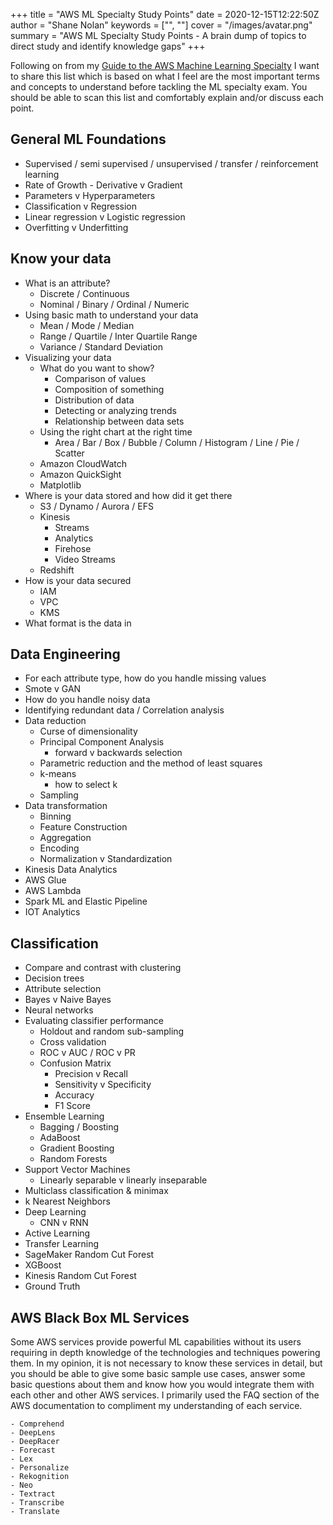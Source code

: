 +++
title = "AWS ML Specialty Study Points"
date = 2020-12-15T12:22:50Z
author = "Shane Nolan"
keywords = ["", ""]
cover = "/images/avatar.png"
summary = "AWS ML Specialty Study Points - A brain dump of topics to direct study and identify knowledge gaps"
+++

Following on from my [Guide to the AWS Machine Learning Specialty](/post/aws-ml-exam-guide) I want to share this list which is based on what I feel are the most important terms and concepts to understand before tackling the ML specialty exam. You should be able to scan this list and comfortably explain and/or discuss each point.

## General ML Foundations
 - Supervised / semi supervised / unsupervised / transfer /  reinforcement learning
 - Rate of Growth - Derivative v Gradient
 - Parameters v Hyperparameters
 - Classification v Regression
 - Linear regression v Logistic regression
 - Overfitting v Underfitting

## Know your data
 - What is an attribute?
    - Discrete / Continuous
    - Nominal / Binary / Ordinal / Numeric
 - Using basic math to understand your data
    - Mean / Mode / Median
    - Range / Quartile / Inter Quartile Range
    - Variance / Standard Deviation
 - Visualizing your data
    - What do you want to show?
        - Comparison of values
        - Composition of something
        - Distribution of data
        - Detecting or analyzing trends
        - Relationship between data sets
    - Using the right chart at the right time
        - Area / Bar / Box / Bubble / Column / Histogram / Line / Pie / Scatter
    - Amazon CloudWatch
    - Amazon QuickSight
    - Matplotlib
 - Where is your data stored and how did it get there
    - S3 / Dynamo / Aurora / EFS
    - Kinesis 
        - Streams
        - Analytics
        - Firehose
        - Video Streams
    - Redshift
 - How is your data secured
    - IAM
    - VPC
    - KMS
 - What format is the data in

## Data Engineering 
 - For each attribute type, how do you handle missing values
 - Smote v GAN
 - How do you handle noisy data
 - Identifying redundant data / Correlation analysis
 - Data reduction
    - Curse of dimensionality
    - Principal Component Analysis
        - forward v backwards selection
    - Parametric reduction and the method of least squares
    - k-means
        - how to select k
    - Sampling
 - Data transformation
    - Binning
    - Feature Construction
    - Aggregation
    - Encoding
    - Normalization v Standardization
 - Kinesis Data Analytics
 - AWS Glue
 - AWS Lambda
 - Spark ML and Elastic Pipeline
 - IOT Analytics

## Classification
 - Compare and contrast with clustering
 - Decision trees
 - Attribute selection
 - Bayes v Naive Bayes
 - Neural networks
 - Evaluating classifier performance
    - Holdout and random sub-sampling
    - Cross validation
    - ROC v AUC / ROC v PR
    - Confusion Matrix
        - Precision v Recall
        - Sensitivity v Specificity
        - Accuracy
        - F1 Score
 - Ensemble Learning
    - Bagging / Boosting
    - AdaBoost
    - Gradient Boosting
    - Random Forests
 - Support Vector Machines
    - Linearly separable v linearly inseparable
 - Multiclass classification & minimax
 - k Nearest Neighbors
 - Deep Learning
    - CNN v RNN
 - Active Learning
 - Transfer Learning
 - SageMaker Random Cut Forest
 - XGBoost
 - Kinesis Random Cut Forest
 - Ground Truth

## AWS Black Box ML Services
Some AWS services provide powerful ML capabilities without its users requiring in depth knowledge of the technologies and techniques powering them. In my opinion, it is not necessary to know these services in detail, but you should be able to give some basic sample use cases, answer some basic questions about them and know how you would integrate them with each other and other AWS services. I primarily used the FAQ section of the AWS documentation to compliment my understanding of each service.

    - Comprehend 
    - DeepLens 
    - DeepRacer
    - Forecast 
    - Lex 
    - Personalize 
    - Rekognition 
    - Neo 
    - Textract 
    - Transcribe 
    - Translate 